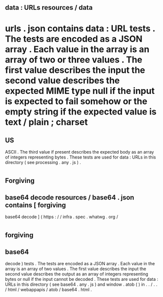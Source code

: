 #
#
data
:
URLs
resources
/
data
-
urls
.
json
contains
data
:
URL
tests
.
The
tests
are
encoded
as
a
JSON
array
.
Each
value
in
the
array
is
an
array
of
two
or
three
values
.
The
first
value
describes
the
input
the
second
value
describes
the
expected
MIME
type
null
if
the
input
is
expected
to
fail
somehow
or
the
empty
string
if
the
expected
value
is
text
/
plain
;
charset
=
US
-
ASCII
.
The
third
value
if
present
describes
the
expected
body
as
an
array
of
integers
representing
bytes
.
These
tests
are
used
for
data
:
URLs
in
this
directory
(
see
processing
.
any
.
js
)
.
#
#
Forgiving
-
base64
decode
resources
/
base64
.
json
contains
[
forgiving
-
base64
decode
]
(
https
:
/
/
infra
.
spec
.
whatwg
.
org
/
#
forgiving
-
base64
-
decode
)
tests
.
The
tests
are
encoded
as
a
JSON
array
.
Each
value
in
the
array
is
an
array
of
two
values
.
The
first
value
describes
the
input
the
second
value
describes
the
output
as
an
array
of
integers
representing
bytes
or
null
if
the
input
cannot
be
decoded
.
These
tests
are
used
for
data
:
URLs
in
this
directory
(
see
base64
.
any
.
js
)
and
window
.
atob
(
)
in
.
.
/
.
.
/
html
/
webappapis
/
atob
/
base64
.
html
.
